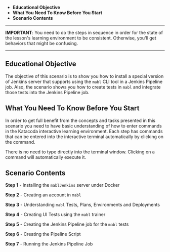  * **Educational Objective**
 * **What You Need To Know Before You Start**
 * **Scenario Contents**
 
------

**IMPORTANT**: You need to do the steps in sequence in order for the state of the lesson's learning environment to be
consistent. Otherwise, you'll get behaviors that might be confusing.

------
 
## Educational Objective

The objective of this scenario is to show you how to install a special version of Jenkins server that supports using the `mabl` CLI tool in a Jenkins Pipeline job. Also, the scenario shows you how to create tests in `mabl` and integrate those tests into the Jenkins Pipeline job.



## What You Need To Know Before You Start
In order to get full benefit from the concepts and tasks presented in this scenario you need to have basic understanding
of how to enter commands in the Katacoda interactive learning environment. Each step has commands that can be entered
into the interactive terminal automatically by clicking on the command.

There is no need to type directly into the terminal window. Clicking on a command will automatically execute it.


## Scenario Contents

**Step 1** - Installing the `mablJenkins` server under Docker

**Step 2** - Creating an account in `mabl`

**Step 3** - Understanding `mabl` Tests, Plans, Environments and Deployments

**Step 4** - Creating UI Tests using the `mabl` trainer

**Step 5** - Creating the Jenkins Pipeline job for the `mabl` tests 

**Step 6** - Creating the Pipeline Script

**Step 7** - Running the Jenkins Pipeline Job